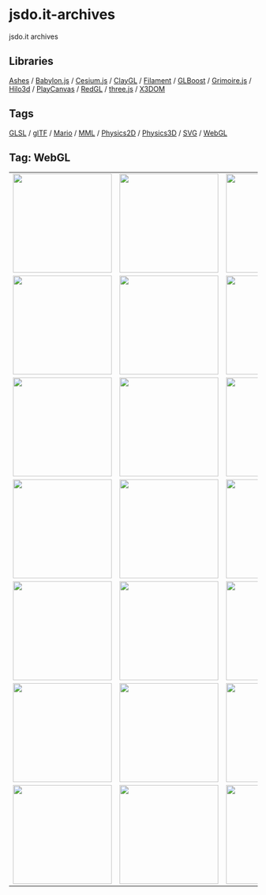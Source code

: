 # jsdo.it-archives
jsdo.it archives

## Libraries

[Ashes](../ashes) / [Babylon.js](../babylon.js) / [Cesium.js](../cesium.js) / [ClayGL](../claygl) / [Filament](../filament) / [GLBoost](../glboost)  / [Grimoire.js](../grimoire.js) / [Hilo3d](../hilo3d) / [PlayCanvas](../playcanvas) / [RedGL](../redgl) / [three.js](../three.js) / [X3DOM](../x3dom)

## Tags

[GLSL](../glsl) / [glTF](../gltf) / [Mario](../mario) / [MML](../mml) / [Physics2D](../physics2d) / [Physics3D](../physics3d) / [SVG](../svg) / [WebGL](../webgl)

## Tag: WebGL

<table>
<tr>
<td><a href="https://cx20.github.io/jsdo.it-archives/cx20/oaQC" alt="[簡易版] 30行で WebGL を試してみるテスト"><img src="https://cx20.github.io/jsdo.it-archives/screenshot/oaQC.jpg" width="200" height="200"></a></td>
<td><a href="https://cx20.github.io/jsdo.it-archives/cx20/vwnxi" alt="[簡易版] WebGL で四角形を描いてみるテスト"><img src="https://cx20.github.io/jsdo.it-archives/screenshot/vwnxi.jpg" width="200" height="200"></a></td>
<td><a href="https://cx20.github.io/jsdo.it-archives/cx20/veHj" alt="[簡易版] WebGL で四角形に色を付けてみるテスト"><img src="https://cx20.github.io/jsdo.it-archives/screenshot/veHj.jpg" width="200" height="200"></a></td>
<td><a href="https://cx20.github.io/jsdo.it-archives/cx20/y4vz" alt="[簡易版] WebGL でテクスチャを試してみるテスト"><img src="https://cx20.github.io/jsdo.it-archives/screenshot/y4vz.jpg" width="200" height="200"></a></td>
</tr>
<tr>
<td><a href="https://cx20.github.io/jsdo.it-archives/cx20/wVSQ" alt="[GLSL] テクスチャを合成してみるテスト"><img src="https://cx20.github.io/jsdo.it-archives/screenshot/wVSQ.jpg" width="200" height="200"></a></td>
<td><a href="https://cx20.github.io/jsdo.it-archives/cx20/U2QP" alt="[GLSL] テクスチャを合成してみるテスト（その２）"><img src="https://cx20.github.io/jsdo.it-archives/screenshot/U2QP.jpg" width="200" height="200"></a></td>
<td><a href="https://cx20.github.io/jsdo.it-archives/cx20/G18v" alt="[GLSL] テクスチャを合成してみるテスト（その２改）"><img src="https://cx20.github.io/jsdo.it-archives/screenshot/G18v.jpg" width="200" height="200"></a></td>
<td><a href="https://cx20.github.io/jsdo.it-archives/cx20/Ir5L" alt="[GLSL] テクスチャを合成してみるテスト（その２改2）"><img src="https://cx20.github.io/jsdo.it-archives/screenshot/Ir5L.jpg" width="200" height="200"></a></td>
</tr>
<tr>
<td><a href="https://cx20.github.io/jsdo.it-archives/cx20/kYK2" alt="[GLSL] テクスチャを合成してみるテスト（その３）"><img src="https://cx20.github.io/jsdo.it-archives/screenshot/kYK2.jpg" width="200" height="200"></a></td>
<td><a href="https://cx20.github.io/jsdo.it-archives/cx20/fT6P" alt="[簡易版] WebGL で四角形を分割してみるテスト"><img src="https://cx20.github.io/jsdo.it-archives/screenshot/fT6P.jpg" width="200" height="200"></a></td>
<td><a href="https://cx20.github.io/jsdo.it-archives/cx20/vtc5" alt="[簡易版] WebGL で四角形を分割してみるテスト（その２）"><img src="https://cx20.github.io/jsdo.it-archives/screenshot/vtc5.jpg" width="200" height="200"></a></td>
<td><a href="https://cx20.github.io/jsdo.it-archives/cx20/bYto" alt="[簡易版] WebGL で四角形を分割してみるテスト（その３）"><img src="https://cx20.github.io/jsdo.it-archives/screenshot/bYto.jpg" width="200" height="200"></a></td>
</tr>
<tr>
<td><a href="https://cx20.github.io/jsdo.it-archives/cx20/v2D1" alt="[簡易版] WebGL で四角形を分割してみるテスト（その３）（改）"><img src="https://cx20.github.io/jsdo.it-archives/screenshot/v2D1.jpg" width="200" height="200"></a></td>
<td><a href="https://cx20.github.io/jsdo.it-archives/cx20/zUjs" alt="[簡易版] WebGL で分割した四角形にテクスチャを貼り付けてみるテスト"><img src="https://cx20.github.io/jsdo.it-archives/screenshot/zUjs.jpg" width="200" height="200"></a></td>
<td><a href="https://cx20.github.io/jsdo.it-archives/cx20/puXG" alt="[簡易版] WebGL で点をプロットしてみるテスト"><img src="https://cx20.github.io/jsdo.it-archives/screenshot/puXG.jpg" width="200" height="200"></a></td>
<td><a href="https://cx20.github.io/jsdo.it-archives/cx20/fPok" alt="[簡易版] WebGL でサインカーブを描いてみるテスト"><img src="https://cx20.github.io/jsdo.it-archives/screenshot/fPok.jpg" width="200" height="200"></a></td>
</tr>
<tr>
<td><a href="https://cx20.github.io/jsdo.it-archives/cx20/dz02" alt="[簡易版] WebGL で円を描いてみるテスト"><img src="https://cx20.github.io/jsdo.it-archives/screenshot/dz02.jpg" width="200" height="200"></a></td>
<td><a href="https://cx20.github.io/jsdo.it-archives/cx20/5vCG" alt="[簡易版] WebGL で円を角度をつけて回転させてみるテスト"><img src="https://cx20.github.io/jsdo.it-archives/screenshot/5vCG.jpg" width="200" height="200"></a></td>
<td><a href="https://cx20.github.io/jsdo.it-archives/cx20/9Dru" alt="[簡易版] WebGL でリサージュ図形を描いてみるテスト"><img src="https://cx20.github.io/jsdo.it-archives/screenshot/9Dru.jpg" width="200" height="200"></a></td>
<td><a href="https://cx20.github.io/jsdo.it-archives/cx20/gIb0" alt="[簡易版] WebGL で球体を描いてみるテスト"><img src="https://cx20.github.io/jsdo.it-archives/screenshot/gIb0.jpg" width="200" height="200"></a></td>
</tr>
<tr>
<td><a href="https://cx20.github.io/jsdo.it-archives/cx20/iFeA" alt="[簡易版] WebGL で球体を描いてみるテスト（その２）"><img src="https://cx20.github.io/jsdo.it-archives/screenshot/iFeA.jpg" width="200" height="200"></a></td>
<td><a href="https://cx20.github.io/jsdo.it-archives/cx20/adVd" alt="[WebGL] Perlin noise を用いて頂点データを加工してみるテスト"><img src="https://cx20.github.io/jsdo.it-archives/screenshot/adVd.jpg" width="200" height="200"></a></td>
<td><a href="https://cx20.github.io/jsdo.it-archives/cx20/sbRU" alt="[WebGL] Perlin noise を用いて頂点データを加工してみるテスト（改）"><img src="https://cx20.github.io/jsdo.it-archives/screenshot/sbRU.jpg" width="200" height="200"></a></td>
<td><a href="https://cx20.github.io/jsdo.it-archives/cx20/8SAg" alt="[WebGL] Perlin noise を用いて頂点データを加工してみるテスト（その２）"><img src="https://cx20.github.io/jsdo.it-archives/screenshot/8SAg.jpg" width="200" height="200"></a></td>
</tr>
<tr>
<td><a href="https://cx20.github.io/jsdo.it-archives/cx20/il5V" alt="[簡易版] WebGL でフォントをプロットしてみるテスト"><img src="https://cx20.github.io/jsdo.it-archives/screenshot/il5V.jpg" width="200" height="200"></a></td>
<td><a href="https://cx20.github.io/jsdo.it-archives/cx20/vI7h" alt="[簡易版] WebGL でフォントをプロットしてみるテスト（その２）"><img src="https://cx20.github.io/jsdo.it-archives/screenshot/vI7h.jpg" width="200" height="200"></a></td>
<td><a href="https://cx20.github.io/jsdo.it-archives/cx20/9oQB" alt="[簡易版] WebGL でフォントをプロットしてみるテスト（その３）"><img src="https://cx20.github.io/jsdo.it-archives/screenshot/9oQB.jpg" width="200" height="200"></a></td>
<td><a href="https://cx20.github.io/jsdo.it-archives/cx20/cRQ1" alt="[簡易版] WebGL でフォントをプロットしてみるテスト（その４）"><img src="https://cx20.github.io/jsdo.it-archives/screenshot/cRQ1.jpg" width="200" height="200"></a></td>
</tr>
</table>

